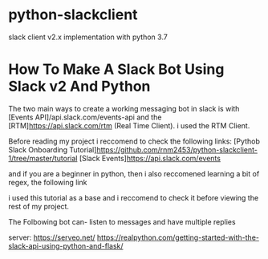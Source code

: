 # python-slackclient
slack client v2.x implementation with python 3.7

How To Make A Slack Bot Using Slack v2 And Python
========

The two main ways to create a working messaging bot in slack is with [Events API]/api.slack.com/events-api and the [RTM]https://api.slack.com/rtm (Real Time Client). i used the RTM Client.

Before reading my project i reccomend to check the following links:
  [Pythob Slack Onboarding Tutorial]https://github.com/rnm2453/python-slackclient-1/tree/master/tutorial
  [Slack Events]https://api.slack.com/events
  
  and if you are a beginner in python, then i also reccomened learning a bit of regex, the following link 
  
i used this tutorial as a base and i reccomend to check it before viewing the rest of my project.

The Folbowing bot can-
  listen to messages and have multiple replies
  
  
  
  
server:
https://serveo.net/
https://realpython.com/getting-started-with-the-slack-api-using-python-and-flask/
